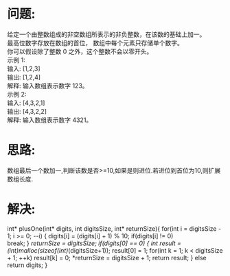 问题:
=====
给定一个由整数组成的非空数组所表示的非负整数，在该数的基础上加一。<br>
最高位数字存放在数组的首位， 数组中每个元素只存储单个数字。<br>
你可以假设除了整数 0 之外，这个整数不会以零开头。<br>
示例 1:<br>
输入: [1,2,3]<br>
输出: [1,2,4]<br>
解释: 输入数组表示数字 123。<br>
示例 2:<br>
输入: [4,3,2,1]<br>
输出: [4,3,2,2]<br>
解释: 输入数组表示数字 4321。<br>

思路:
======
数组最后一个数加一,判断该数是否>=10,如果是则进位.若进位到首位为10,则扩展数组长度.

解决:
======
int* plusOne(int* digits, int digitsSize, int* returnSize){
        for(int i = digitsSize - 1; i >= 0; --i)
    {
        digits[i] = (digits[i] + 1) % 10;
        if(digits[i] != 0)   
        break;
    }
    *returnSize = digitsSize;
    if(digits[0] == 0)
    {
        int *result = (int*)malloc(sizeof(int)*(digitsSize+1));
        result[0] = 1;
        for(int k = 1; k < digitsSize + 1; ++k)
            result[k] = 0;
        *returnSize = digitsSize + 1;
        return result;
    }
    else
        return digits;
}
